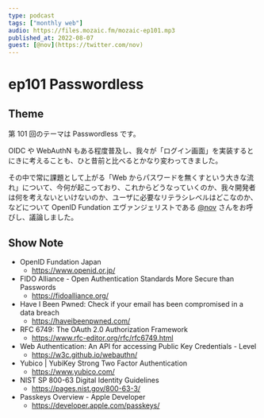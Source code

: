 ```yaml
---
type: podcast
tags: ["monthly web"]
audio: https://files.mozaic.fm/mozaic-ep101.mp3
published_at: 2022-08-07
guest: [@nov](https://twitter.com/nov)
---
```


# ep101 Passwordless

## Theme

第 101 回のテーマは Passwordless です。

OIDC や WebAuthN もある程度普及し、我々が「ログイン画面」を実装するとにきに考えることも、ひと昔前と比べるとかなり変わってきました。

その中で常に課題として上がる「Web からパスワードを無くすという大きな流れ」について、今何が起こっており、これからどうなっていくのか、我々開発者は何を考えないといけないのか、ユーザに必要なリテラシレベルはどこなのか、などについて OpenID Fundation エヴァンジェリストである [@nov](https://twitter.com/nov) さんをお呼びし、議論しました。


## Show Note

- OpenID Fundation Japan
  - https://www.openid.or.jp/
- FIDO Alliance - Open Authentication Standards More Secure than Passwords
  - https://fidoalliance.org/
- Have I Been Pwned: Check if your email has been compromised in a data breach
  - https://haveibeenpwned.com/
- RFC 6749: The OAuth 2.0 Authorization Framework
  - https://www.rfc-editor.org/rfc/rfc6749.html
- Web Authentication: An API for accessing Public Key Credentials - Level
  - https://w3c.github.io/webauthn/
- Yubico | YubiKey Strong Two Factor Authentication
  - https://www.yubico.com/
- NIST SP 800-63 Digital Identity Guidelines
  - https://pages.nist.gov/800-63-3/
- Passkeys Overview - Apple Developer
  - https://developer.apple.com/passkeys/
